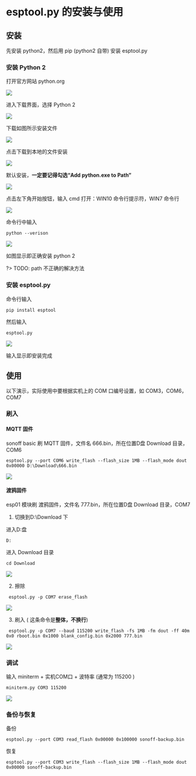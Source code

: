 # esptool.py 的安装与使用

## 安装

先安装 python2，然后用 pip (python2 自带) 安装 esptool.py

### 安装 Python 2

打开官方网站 python.org

![](https://ws1.sinaimg.cn/large/007fN5Xegy1fwvyag3yqzj310n0kadjm.jpg)



进入下载界面，选择 Python 2

![](https://ws1.sinaimg.cn/large/007fN5Xegy1fwvyb0leinj30yv0mfacp.jpg)

下载如图所示安装文件

![](https://ws1.sinaimg.cn/large/007fN5Xegy1fwvy8pubh0j30ri0r9mzw.jpg)

点击下载到本地的文件安装

![](https://ws1.sinaimg.cn/large/007fN5Xegy1fwvybqrqjbj30hr09u0tp.jpg)

默认安装，**一定要记得勾选“Add python.exe to Path”**

![](https://ws1.sinaimg.cn/large/007fN5Xegy1fwvye584exj30gm0dvwgk.jpg)

点击左下角开始按钮，输入 cmd
打开：WIN10 命令行提示符，WIN7 命令行

![](https://ws1.sinaimg.cn/large/007fN5Xegy1fwvyi5cmq0j30ec0njq39.jpg)

命令行中输入

```python --verison```

![](https://ws1.sinaimg.cn/large/007fN5Xegy1fwvykeqblpj30hq06g0sq.jpg)

如图显示即正确安装 python 2

?> TODO: path 不正确的解决方法

### 安装 esptool.py

命令行输入

``` pip install esptool ```

然后输入

``` esptool.py ```





![](https://ws1.sinaimg.cn/large/007fN5Xegy1fwvynfayc6j308k0bg3yr.jpg)

输入显示即安装完成



## 使用

以下演示，实际使用中要根据实机上的 COM 口编号设置，如 COM3，COM6，COM7

### 刷入

#### MQTT 固件

sonoff basic 刷 MQTT 固件，文件名 666.bin，所在位置D盘 Download 目录，COM6

```esptool.py --port COM6 write_flash --flash_size 1MB --flash_mode dout 0x00000 D:\Download\666.bin```

![](https://ws1.sinaimg.cn/large/007fN5Xegy1fwvzaublysj30w304gdg7.jpg)

#### 渡鸦固件

esp01 模块刷 渡鸦固件，文件名 777.bin，所在位置D盘 Download 目录，COM7

1. 切换到D:\Download  下

进入D:盘

``` D: ```

进入 Download 目录

``` cd Download ```

![](https://ws1.sinaimg.cn/large/007fN5Xegy1fwvzjwaq11j30a90afaa0.jpg)

2. 擦除

``` esptool.py -p COM7 erase_flash```

![](https://ws1.sinaimg.cn/large/007fN5Xegy1fwvzhjncgmj30fj0biq3o.jpg)

3. 刷入 ( 这条命令是**整体，不换行**)

``` esptool.py -p COM7 --baud 115200 write_flash -fs 1MB -fm dout -ff 40m 0x0 rboot.bin 0x1000 blank_config.bin 0x2000 777.bin```

![](https://ws1.sinaimg.cn/large/007fN5Xegy1fwvzkkcgulj316305raam.jpg)

### 调试

输入 miniterm + 实机COM口 + 波特率 (通常为 115200 )

``` miniterm.py COM3 115200 ```

![](https://ws1.sinaimg.cn/large/007fN5Xegy1fwvzdxtl9kj30o2047aa6.jpg)



### 备份与恢复

备份

`esptool.py --port COM3 read_flash 0x00000 0x100000 sonoff-backup.bin`

恢复

`esptool.py --port COM3 write_flash --flash_size 1MB --flash_mode dout 0x00000 sonoff-backup.bin`